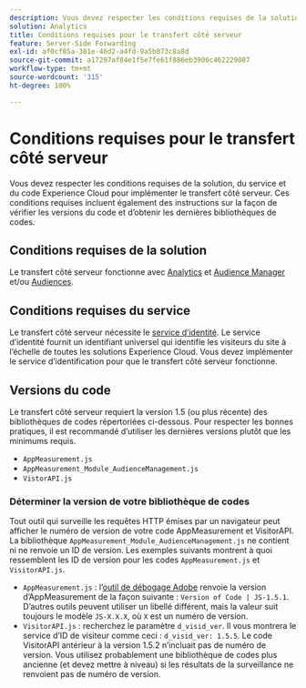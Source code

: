 ```yaml
---
description: Vous devez respecter les conditions requises de la solution, du service et du code Experience Cloud pour implémenter le transfert côté serveur. Ces conditions requises incluent également des instructions sur la façon de vérifier les versions du code et d’obtenir les dernières bibliothèques de codes.
solution: Analytics
title: Conditions requises pour le transfert côté serveur
feature: Server-Side Forwarding
exl-id: af0cf85a-381e-46d2-a4fd-9a5b073c8a8d
source-git-commit: a17297af84e1f5e7fe61f886eb3906c462229087
workflow-type: tm+mt
source-wordcount: '315'
ht-degree: 100%

---
```


# Conditions requises pour le transfert côté serveur

Vous devez respecter les conditions requises de la solution, du service et du code Experience Cloud pour implémenter le transfert côté serveur. Ces conditions requises incluent également des instructions sur la façon de vérifier les versions du code et d’obtenir les dernières bibliothèques de codes.

## Conditions requises de la solution

Le transfert côté serveur fonctionne avec [Analytics](https://www.adobe.com/fr/analytics/adobe-analytics.html) et [Audience Manager](https://www.adobe.com/fr/analytics/audience-manager.html) et/ou [Audiences](https://experienceleague.adobe.com/docs/core-services/interface/audiences/audience-library.html?lang=fr).

## Conditions requises du service

Le transfert côté serveur nécessite le [service d’identité](https://experienceleague.adobe.com/docs/id-service/using/home.html?lang=fr). Le service d’identité fournit un identifiant universel qui identifie les visiteurs du site à l’échelle de toutes les solutions Experience Cloud. Vous devez implémenter le service d’identification pour que le transfert côté serveur fonctionne.

## Versions du code

Le transfert côté serveur requiert la version 1.5 (ou plus récente) des bibliothèques de codes répertoriées ci-dessous. Pour respecter les bonnes pratiques, il est recommandé d’utiliser les dernières versions plutôt que les minimums requis.

* `AppMeasurement.js`
* `AppMeasurement_Module_AudienceManagement.js`
* `VistorAPI.js`

### Déterminer la version de votre bibliothèque de codes

Tout outil qui surveille les requêtes HTTP émises par un navigateur peut afficher le numéro de version de votre code AppMeasurement et VisitorAPI. La bibliothèque `AppMeasurement_Module_AudienceManagement.js` ne contient ni ne renvoie un ID de version. Les exemples suivants montrent à quoi ressemblent les ID de version pour les codes `AppMeasurement.js` et `VisitorAPI.js`.

* `AppMeasurement.js` : l’[outil de débogage Adobe](https://experienceleague.adobe.com/docs/analytics/implementation/validate/debugger.html?lang=fr) renvoie la version d’AppMeasurement de la façon suivante : `Version of Code | JS-1.5.1`. D’autres outils peuvent utiliser un libellé différent, mais la valeur suit toujours le modèle `JS-X.X.X`, où `X` est un numéro de version.
* `VisitorAPI.js` : recherchez le paramètre `d_visid_ver`. Il vous montrera le service d’ID de visiteur comme ceci : `d_visid_ver: 1.5.5`. Le code VisitorAPI antérieur à la version 1.5.2 n’incluait pas de numéro de version. Vous utilisez probablement une bibliothèque de codes plus ancienne (et devez mettre à niveau) si les résultats de la surveillance ne renvoient pas de numéro de version.
